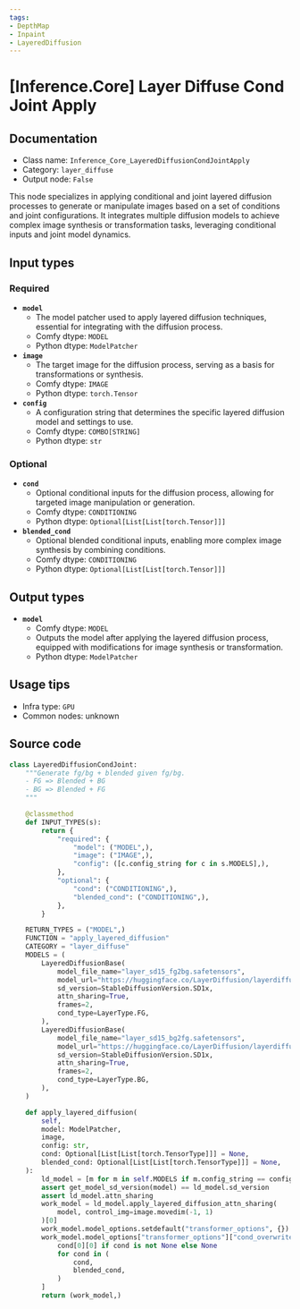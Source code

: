 ```yaml
---
tags:
- DepthMap
- Inpaint
- LayeredDiffusion
---
```


# [Inference.Core] Layer Diffuse Cond Joint Apply
## Documentation
- Class name: `Inference_Core_LayeredDiffusionCondJointApply`
- Category: `layer_diffuse`
- Output node: `False`

This node specializes in applying conditional and joint layered diffusion processes to generate or manipulate images based on a set of conditions and joint configurations. It integrates multiple diffusion models to achieve complex image synthesis or transformation tasks, leveraging conditional inputs and joint model dynamics.
## Input types
### Required
- **`model`**
    - The model patcher used to apply layered diffusion techniques, essential for integrating with the diffusion process.
    - Comfy dtype: `MODEL`
    - Python dtype: `ModelPatcher`
- **`image`**
    - The target image for the diffusion process, serving as a basis for transformations or synthesis.
    - Comfy dtype: `IMAGE`
    - Python dtype: `torch.Tensor`
- **`config`**
    - A configuration string that determines the specific layered diffusion model and settings to use.
    - Comfy dtype: `COMBO[STRING]`
    - Python dtype: `str`
### Optional
- **`cond`**
    - Optional conditional inputs for the diffusion process, allowing for targeted image manipulation or generation.
    - Comfy dtype: `CONDITIONING`
    - Python dtype: `Optional[List[List[torch.Tensor]]]`
- **`blended_cond`**
    - Optional blended conditional inputs, enabling more complex image synthesis by combining conditions.
    - Comfy dtype: `CONDITIONING`
    - Python dtype: `Optional[List[List[torch.Tensor]]]`
## Output types
- **`model`**
    - Comfy dtype: `MODEL`
    - Outputs the model after applying the layered diffusion process, equipped with modifications for image synthesis or transformation.
    - Python dtype: `ModelPatcher`
## Usage tips
- Infra type: `GPU`
- Common nodes: unknown


## Source code
```python
class LayeredDiffusionCondJoint:
    """Generate fg/bg + blended given fg/bg.
    - FG => Blended + BG
    - BG => Blended + FG
    """

    @classmethod
    def INPUT_TYPES(s):
        return {
            "required": {
                "model": ("MODEL",),
                "image": ("IMAGE",),
                "config": ([c.config_string for c in s.MODELS],),
            },
            "optional": {
                "cond": ("CONDITIONING",),
                "blended_cond": ("CONDITIONING",),
            },
        }

    RETURN_TYPES = ("MODEL",)
    FUNCTION = "apply_layered_diffusion"
    CATEGORY = "layer_diffuse"
    MODELS = (
        LayeredDiffusionBase(
            model_file_name="layer_sd15_fg2bg.safetensors",
            model_url="https://huggingface.co/LayerDiffusion/layerdiffusion-v1/resolve/main/layer_sd15_fg2bg.safetensors",
            sd_version=StableDiffusionVersion.SD1x,
            attn_sharing=True,
            frames=2,
            cond_type=LayerType.FG,
        ),
        LayeredDiffusionBase(
            model_file_name="layer_sd15_bg2fg.safetensors",
            model_url="https://huggingface.co/LayerDiffusion/layerdiffusion-v1/resolve/main/layer_sd15_bg2fg.safetensors",
            sd_version=StableDiffusionVersion.SD1x,
            attn_sharing=True,
            frames=2,
            cond_type=LayerType.BG,
        ),
    )

    def apply_layered_diffusion(
        self,
        model: ModelPatcher,
        image,
        config: str,
        cond: Optional[List[List[torch.TensorType]]] = None,
        blended_cond: Optional[List[List[torch.TensorType]]] = None,
    ):
        ld_model = [m for m in self.MODELS if m.config_string == config][0]
        assert get_model_sd_version(model) == ld_model.sd_version
        assert ld_model.attn_sharing
        work_model = ld_model.apply_layered_diffusion_attn_sharing(
            model, control_img=image.movedim(-1, 1)
        )[0]
        work_model.model_options.setdefault("transformer_options", {})
        work_model.model_options["transformer_options"]["cond_overwrite"] = [
            cond[0][0] if cond is not None else None
            for cond in (
                cond,
                blended_cond,
            )
        ]
        return (work_model,)

```

